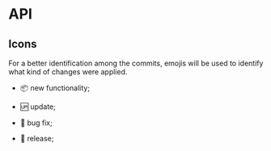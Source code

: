 # API

## Icons

For a better identification among the commits, emojis will be used to identify what kind of changes were applied.

- :package: new functionality;

- :up: update;

- :bug: bug fix;

- :checkered_flag: release;
